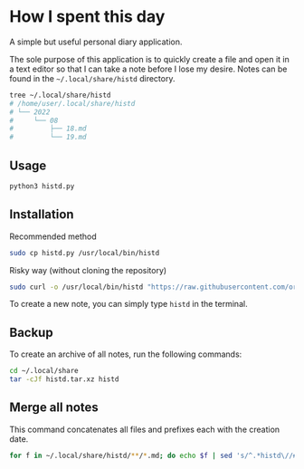 # How I spent this day

A simple but useful personal diary application.

The sole purpose of this application is to quickly create a file
and open it in a text editor so that I can take a note before I lose my desire.
Notes can be found in the `~/.local/share/histd` directory.

```sh
tree ~/.local/share/histd
# /home/user/.local/share/histd
# └── 2022
#     └── 08
#         ├── 18.md
#         └── 19.md
```

## Usage
```sh
python3 histd.py
```

## Installation
Recommended method
```sh
sudo cp histd.py /usr/local/bin/histd
```

Risky way (without cloning the repository)
```sh
sudo curl -o /usr/local/bin/histd "https://raw.githubusercontent.com/ordinary-dev/histd/master/histd.py"
```

To create a new note, you can simply type `histd` in the terminal.

## Backup
To create an archive of all notes, run the following commands:
```sh
cd ~/.local/share
tar -cJf histd.tar.xz histd
```

## Merge all notes
This command concatenates all files and prefixes each with the creation date.
```sh
for f in ~/.local/share/histd/**/*.md; do echo $f | sed 's/^.*histd\//# /'; cat "${f}"; echo; done
```
